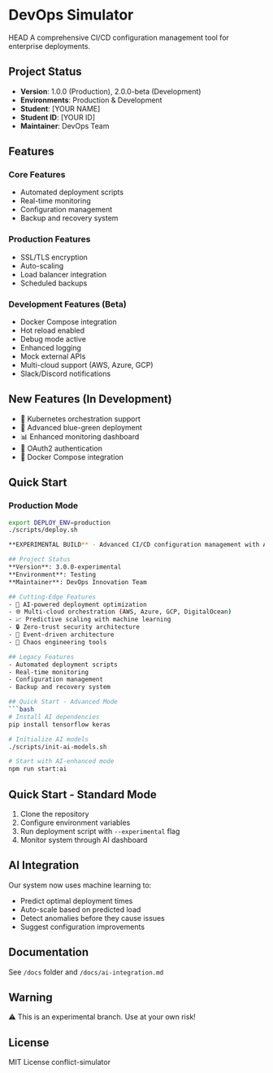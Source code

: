 # DevOps Simulator

 HEAD
A comprehensive CI/CD configuration management tool for enterprise deployments.

## Project Status
- **Version**: 1.0.0 (Production), 2.0.0-beta (Development)
- **Environments**: Production & Development
- **Student**: [YOUR NAME]
- **Student ID**: [YOUR ID]
- **Maintainer**: DevOps Team

## Features

### Core Features
- Automated deployment scripts  
- Real-time monitoring  
- Configuration management  
- Backup and recovery system  

### Production Features
- SSL/TLS encryption  
- Auto-scaling  
- Load balancer integration  
- Scheduled backups  

### Development Features (Beta)
- Docker Compose integration  
- Hot reload enabled  
- Debug mode active  
- Enhanced logging  
- Mock external APIs  
- Multi-cloud support (AWS, Azure, GCP)  
- Slack/Discord notifications  

## New Features (In Development)
- 🚀 Kubernetes orchestration support  
- 🔄 Advanced blue-green deployment  
- 📊 Enhanced monitoring dashboard  
- 🔐 OAuth2 authentication  
- 🐳 Docker Compose integration  

## Quick Start

### Production Mode
```bash
export DEPLOY_ENV=production
./scripts/deploy.sh

**EXPERIMENTAL BUILD** - Advanced CI/CD configuration management with AI integration.

## Project Status
**Version**: 3.0.0-experimental  
**Environment**: Testing  
**Maintainer**: DevOps Innovation Team

## Cutting-Edge Features
- 🤖 AI-powered deployment optimization
- 🌐 Multi-cloud orchestration (AWS, Azure, GCP, DigitalOcean)
- 📈 Predictive scaling with machine learning
- 🔒 Zero-trust security architecture
- 🌊 Event-driven architecture
- 🎯 Chaos engineering tools

## Legacy Features
- Automated deployment scripts
- Real-time monitoring
- Configuration management
- Backup and recovery system

## Quick Start - Advanced Mode
```bash
# Install AI dependencies
pip install tensorflow keras

# Initialize AI models
./scripts/init-ai-models.sh

# Start with AI-enhanced mode
npm run start:ai
```

## Quick Start - Standard Mode
1. Clone the repository
2. Configure environment variables
3. Run deployment script with `--experimental` flag
4. Monitor system through AI dashboard

## AI Integration
Our system now uses machine learning to:
- Predict optimal deployment times
- Auto-scale based on predicted load
- Detect anomalies before they cause issues
- Suggest configuration improvements

## Documentation
See `/docs` folder and `/docs/ai-integration.md`

## Warning
⚠️ This is an experimental branch. Use at your own risk!

## License
MIT License
 conflict-simulator

